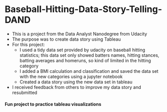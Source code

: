 # Baseball-Hitting-Data-Story-Telling-DAND
- This is a project from the Data Analyst Nanodegree from Udacity
- The purpose was to create data story using Tableau
- For this project:
  - I used a tidy data set provided by udacity on baseball hitting statistics; this data set only showed batters names, hitting stances, batting averages and homeruns, so kind of limited in the hitting category
  - I added a BMI calculation and classification and saved the data set with the new categories using a jupyter notebook
  - Created a data story using the new data set in tableau
- I received feedback from others to improve my data story and resubmitted

#### Fun project to practice tableau visualizations

